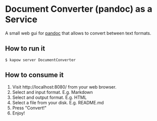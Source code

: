 # Document Converter (pandoc) as a Service

A small web gui for [pandoc](https://pandoc.org) that allows to convert between text formats.

## How to run it

```
$ kapow server DocumentConverter
```


## How to consume it

1. Visit http://localhost:8080/ from your web browser.
1. Select and input format.  E.g. Markdown
1. Select and output format.  E.g. HTML
1. Select a file from your disk.  E.g. README.md
1. Press "Convert!"
1. Enjoy!
